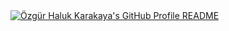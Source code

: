 <a href="https://github.com/ohalukkarakaya/ohalukkarakaya">
  <picture>
    <source media="(prefers-color-scheme: dark)" srcset="https://github.com/user-attachments/assets/a9ef8554-afe4-4dc2-a25b-61a1220f45b0">
    <img alt="Özgür Haluk Karakaya's GitHub Profile README" src="https://github.com/user-attachments/assets/10fc8d7b-c0ae-4c0c-be3f-f622665b8ba4">
  </picture>
